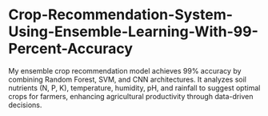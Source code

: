 # Crop-Recommendation-System-Using-Ensemble-Learning-With-99-Percent-Accuracy
My ensemble crop recommendation model achieves 99% accuracy by combining Random Forest, SVM, and CNN architectures. It analyzes soil nutrients (N, P, K), temperature, humidity, pH, and rainfall to suggest optimal crops for farmers, enhancing agricultural productivity through data-driven decisions.
